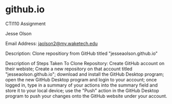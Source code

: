 # github.io
CTI110 Assignment

Jesse Olson

Email Address: jaolson2@my.waketech.edu

Description: Clone repositiory from GitHub titled "jesseaolson.github.io"

Description of Steps Taken To Clone Repository: Create GitHub account on their webiste; Create a new repository on that account titled "jesseaolson.github.io"; download and install the GitHub Desktop program; open the new GitHub Desktop program and login to your account; once logged in, type in a summary of your actions into the summary field and store it to your local device; use the "Push" action in the GitHub Desktop program to push your changes onto the GitHub website under your account.
